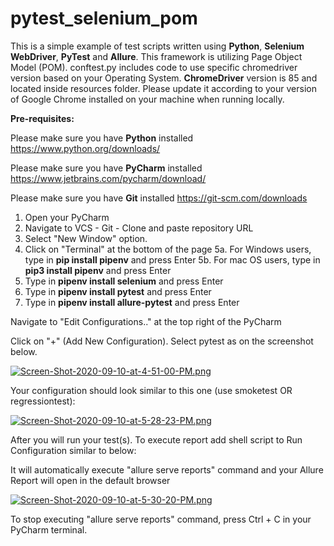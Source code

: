 # pytest_selenium_pom

This is a simple example of test scripts written using **Python**, **Selenium WebDriver**, **PyTest**
and **Allure**. 
This framework is utilizing Page Object Model (POM). 
conftest.py includes code to use specific chromedriver version based on your Operating System.
**ChromeDriver** version is 85 and located inside resources folder. 
Please update it according to your version of Google Chrome 
installed on your machine when running locally.

**Pre-requisites:**

Please make sure you have **Python** installed https://www.python.org/downloads/

Please make sure you have **PyCharm** installed https://www.jetbrains.com/pycharm/download/

Please make sure you have **Git** installed https://git-scm.com/downloads

1. Open your PyCharm
2. Navigate to VCS - Git - Clone and paste repository URL 
3. Select "New Window" option.
4. Click on "Terminal" at the bottom of the page
5a. For Windows users, type in **pip install pipenv** and press Enter
5b. For mac OS users, type in **pip3 install pipenv** and press Enter
6. Type in **pipenv install selenium** and press Enter
7. Type in **pipenv install pytest** and press Enter
8. Type in **pipenv install allure-pytest** and press Enter

Navigate to "Edit Configurations.." at the top right of the PyCharm

Click on "+" (Add New Configuration). Select pytest as on the screenshot below.

[![Screen-Shot-2020-09-10-at-4-51-00-PM.png](https://i.postimg.cc/MGR6V9QM/Screen-Shot-2020-09-10-at-4-51-00-PM.png)](https://postimg.cc/CZhpVHJS)

Your configuration should look similar to this one (use smoketest OR regressiontest):

[![Screen-Shot-2020-09-10-at-5-28-23-PM.png](https://i.postimg.cc/d3mfRysK/Screen-Shot-2020-09-10-at-5-28-23-PM.png)](https://postimg.cc/Zvnj40vf)

After you will run your test(s). To execute report add shell script to Run Configuration similar to below:

It will automatically execute "allure serve reports" command and your Allure Report will open in the default browser

[![Screen-Shot-2020-09-10-at-5-30-20-PM.png](https://i.postimg.cc/CLrN3N6Q/Screen-Shot-2020-09-10-at-5-30-20-PM.png)](https://postimg.cc/kB8K8xCQ)

To stop executing "allure serve reports" command, press Ctrl + C in your PyCharm terminal.

